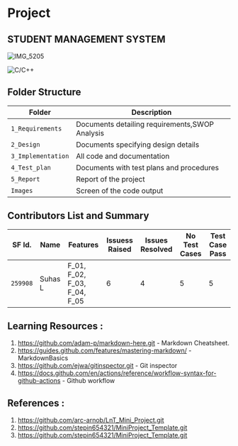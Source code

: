 # Project

## STUDENT MANAGEMENT SYSTEM

![IMG_5205](https://user-images.githubusercontent.com/80455876/114570204-4499fc80-9c93-11eb-8b6e-39622b758937.JPG)

![C/C++](https://www.code-inspector.com/project/21296/status/svg)

## Folder Structure
Folder             | Description
-------------------| -----------------------------------------------
`1_Requirements`   | Documents detailing requirements,SWOP Analysis
`2_Design`         | Documents specifying design details
`3_Implementation` | All code and documentation
`4_Test_plan`      | Documents with test plans and procedures
`5_Report`         | Report of the project
`Images`           | Screen of the code output

## Contributors List and Summary

SF Id. |  Name   |    Features    | Issuess Raised |Issues Resolved|No Test Cases|Test Case Pass
-------|---------|----------------|----------------|---------------|-------------|--------------
`259908` | Suhas L  | F_01, F_02, F_03, F_04, F_05  | 6     | 4   |5  |5  
   
## Learning Resources :

1. https://github.com/adam-p/markdown-here.git - Markdown Cheatsheet.
2. https://guides.github.com/features/mastering-markdown/ - MarkdownBasics
3. https://github.com/ejwa/gitinspector.git - Git inspector
4. https://docs.github.com/en/actions/reference/workflow-syntax-for-github-actions - Github workflow

## References :

1. https://github.com/arc-arnob/LnT_Mini_Project.git
2. https://github.com/stepin654321/MiniProject_Template.git
3. https://github.com/stepin654321/MiniProject_Template.git
